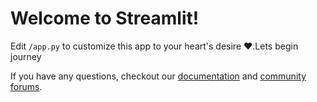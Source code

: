 # Welcome to Streamlit!

Edit `/app.py` to customize this app to your heart's desire :heart:.Lets begin journey

If you have any questions, checkout our [documentation](https://docs.streamlit.io) and [community
forums](https://discuss.streamlit.io).
